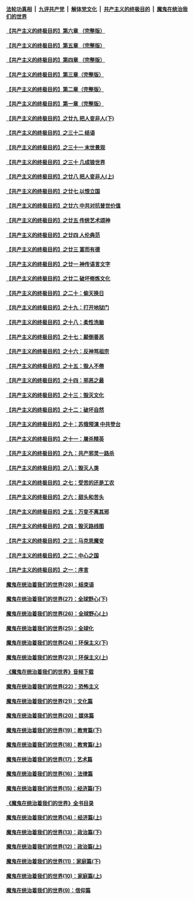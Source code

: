 ####  [法轮功真相](../../../../basic/blob/master/README.md?t=09171252) &nbsp;|&nbsp; [九评共产党](../../../../9ping.md/blob/master/README.md?t=09171252) &nbsp;|&nbsp; [解体党文化](../../../../jtdwh.md/blob/master/README.md?t=09171252)  &nbsp;|&nbsp; [共产主义的终极目的](../../../../gczydzjmd.md/blob/master/README.md?t=09171252) &nbsp;|&nbsp; [魔鬼在统治我们的世界](../../../../mgztzwmdsj.md/blob/master/README.md?t=09171252) 

#### [【共产主义的终极目的】第六章 （完整版）](../pages/nsc422/n11428913.md?t=09171252) 

#### [【共产主义的终极目的】第五章 （完整版）](../pages/nsc422/n11428912.md?t=09171252) 

#### [【共产主义的终极目的】第四章 （完整版）](../pages/nsc422/n11428907.md?t=09171252) 

#### [【共产主义的终极目的】第三章（完整版）](../pages/nsc422/n11428848.md?t=09171252) 

#### [【共产主义的终极目的】第二章（完整版）](../pages/nsc422/n11428831.md?t=09171252) 

#### [【共产主义的终极目的】第一章（完整版）](../pages/nsc422/n11417651.md?t=09171252) 

#### [【共产主义的终极目的】之廿九 把人变非人(下)](../pages/nsc422/n11344140.md?t=09171252) 

#### [【共产主义的终极目的】之三十二 结语](../pages/nsc422/n11360535.md?t=09171252) 

#### [【共产主义的终极目的】之三十一 末世景观](../pages/nsc422/n11351129.md?t=09171252) 

#### [【共产主义的终极目的】之三十 几成狼世界](../pages/nsc422/n11348280.md?t=09171252) 

#### [【共产主义的终极目的】之廿八 把人变非人(上)](../pages/nsc422/n11340492.md?t=09171252) 

#### [【共产主义的终极目的】之廿七 以恨立国](../pages/nsc422/n11336944.md?t=09171252) 

#### [【共产主义的终极目的】之廿六 中共对抗普世价值](../pages/nsc422/n11324785.md?t=09171252) 

#### [【共产主义的终极目的】之廿五 传统艺术颂神](../pages/nsc422/n11296396.md?t=09171252) 

#### [【共产主义的终极目的】之廿四 人伦典范](../pages/nsc422/n11296397.md?t=09171252) 

#### [【共产主义的终极目的】之廿三 富而有德](../pages/nsc422/n11283598.md?t=09171252) 

#### [【共产主义的终极目的】之廿一 神传语言文字](../pages/nsc422/n11263265.md?t=09171252) 

#### [【共产主义的终极目的】之廿二 破坏修炼文化](../pages/nsc422/n11245728.md?t=09171252) 

#### [【共产主义的终极目的】之二十：偷天换日](../pages/nsc422/n11238846.md?t=09171252) 

#### [【共产主义的终极目的】之十九：打开地狱门](../pages/nsc422/n11206376.md?t=09171252) 

#### [【共产主义的终极目的】之十八：柔性洗脑](../pages/nsc422/n11199994.md?t=09171252) 

#### [【共产主义的终极目的】之十七：颠倒善恶](../pages/nsc422/n11179782.md?t=09171252) 

#### [【共产主义的终极目的】之十六：反神骂祖宗](../pages/nsc422/n11166798.md?t=09171252) 

#### [【共产主义的终极目的】之十五：毁人不倦](../pages/nsc422/n11166792.md?t=09171252) 

#### [【共产主义的终极目的】之十四：邪恶之最](../pages/nsc422/n11150249.md?t=09171252) 

#### [【共产主义的终极目的】之十三：毁灭文化](../pages/nsc422/n11135227.md?t=09171252) 

#### [【共产主义的终极目的】之十二：破坏自然](../pages/nsc422/n11135214.md?t=09171252) 

#### [【共产主义的终极目的】之十：苏俄预演 中共登台](../pages/nsc422/n11118424.md?t=09171252) 

#### [【共产主义的终极目的】之十一：屠杀精英](../pages/nsc422/n11118442.md?t=09171252) 

#### [【共产主义的终极目的】之九：共产邪灵一路杀](../pages/nsc422/n11114139.md?t=09171252) 

#### [【共产主义的终极目的】之八：毁灭人类](../pages/nsc422/n11108503.md?t=09171252) 

#### [【共产主义的终极目的】之七：受苦的还是工农](../pages/nsc422/n11101809.md?t=09171252) 

#### [【共产主义的终极目的】之六：甜头和苦头](../pages/nsc422/n11096971.md?t=09171252) 

#### [【共产主义的终极目的】之五：万变不离其邪](../pages/nsc422/n11091285.md?t=09171252) 

#### [【共产主义的终极目的】之四：毁灭路线图](../pages/nsc422/n11086284.md?t=09171252) 

#### [【共产主义的终极目的】之三：马克思魔变](../pages/nsc422/n11061941.md?t=09171252) 

#### [【共产主义的终极目的】之二：中心之国](../pages/nsc422/n11047728.md?t=09171252) 

#### [【共产主义的终极目的】之一：序言](../pages/nsc422/n11086077.md?t=09171252) 

#### [魔鬼在统治着我们的世界(28)：结束语](../pages/nsc422/n10936246.md?t=09171252) 

#### [魔鬼在统治着我们的世界(27)：全球野心(下)](../pages/nsc422/n10928319.md?t=09171252) 

#### [魔鬼在统治着我们的世界(26)：全球野心(上)](../pages/nsc422/n10900318.md?t=09171252) 

#### [魔鬼在统治着我们的世界(25)：全球化](../pages/nsc422/n10788205.md?t=09171252) 

#### [魔鬼在统治着我们的世界(24)：环保主义(下)](../pages/nsc422/n10695307.md?t=09171252) 

#### [魔鬼在统治着我们的世界(23)：环保主义(上)](../pages/nsc422/n10688613.md?t=09171252) 

#### [《魔鬼在统治着我们的世界》音频下载](../pages/nsc422/n10635553.md?t=09171252) 

#### [魔鬼在统治着我们的世界(22)：恐怖主义](../pages/nsc422/n10614727.md?t=09171252) 

#### [魔鬼在统治着我们的世界(21)：文化篇](../pages/nsc422/n10597706.md?t=09171252) 

#### [魔鬼在统治着我们的世界(20)：媒体篇](../pages/nsc422/n10586579.md?t=09171252) 

#### [魔鬼在统治着我们的世界(19)：教育篇(下)](../pages/nsc422/n10564808.md?t=09171252) 

#### [魔鬼在统治着我们的世界(18)：教育篇(上)](../pages/nsc422/n10526970.md?t=09171252) 

#### [魔鬼在统治着我们的世界(17)：艺术篇](../pages/nsc422/n10499093.md?t=09171252) 

#### [魔鬼在统治着我们的世界(16)：法律篇](../pages/nsc422/n10485969.md?t=09171252) 

#### [魔鬼在统治着我们的世界(15)：经济篇(下)](../pages/nsc422/n10469975.md?t=09171252) 

#### [《魔鬼在统治着我们的世界》全书目录](../pages/nsc422/n10464261.md?t=09171252) 

#### [魔鬼在统治着我们的世界(14)：经济篇(上)](../pages/nsc422/n10457370.md?t=09171252) 

#### [魔鬼在统治着我们的世界(13)：政治篇(下)](../pages/nsc422/n10448270.md?t=09171252) 

#### [魔鬼在统治着我们的世界(12)：政治篇(上)](../pages/nsc422/n10444576.md?t=09171252) 

#### [魔鬼在统治着我们的世界(11)：家庭篇(下)](../pages/nsc422/n10440961.md?t=09171252) 

#### [魔鬼在统治着我们的世界(10)：家庭篇(上)](../pages/nsc422/n10435448.md?t=09171252) 

#### [魔鬼在统治着我们的世界(9)：信仰篇](../pages/nsc422/n10432159.md?t=09171252) 

